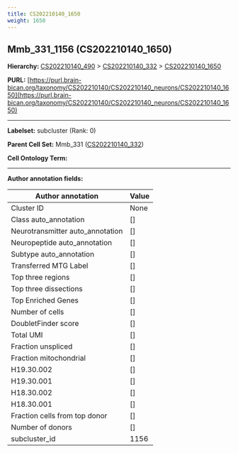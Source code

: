 ```yaml
---
title: CS202210140_1650
weight: 1650
---
```

## Mmb_331_1156 (CS202210140_1650)
<b>Hierarchy: </b>
[CS202210140_490](../CS202210140_490) >
[CS202210140_332](../CS202210140_332) >
[CS202210140_1650](../CS202210140_1650)

**PURL:** [https://purl.brain-bican.org/taxonomy/CS202210140/CS202210140_neurons/CS202210140_1650](https://purl.brain-bican.org/taxonomy/CS202210140/CS202210140_neurons/CS202210140_1650)

---


**Labelset:** subcluster (Rank: 0)

**Parent Cell Set:** Mmb_331 ([CS202210140_332](../CS202210140_332))



**Cell Ontology Term:** 

[MARKER GENES.]: #


---

[TRANSFERRED ANNOTATIONS.]: #


[AUTHOR ANNOTATION FIELDS.]: #


**Author annotation fields:**

| Author annotation | Value |
|-------------------|-------|
|Cluster ID|None|
|Class auto_annotation|[]|
|Neurotransmitter auto_annotation|[]|
|Neuropeptide auto_annotation|[]|
|Subtype auto_annotation|[]|
|Transferred MTG Label|[]|
|Top three regions|[]|
|Top three dissections|[]|
|Top Enriched Genes|[]|
|Number of cells|[]|
|DoubletFinder score|[]|
|Total UMI|[]|
|Fraction unspliced|[]|
|Fraction mitochondrial|[]|
|H19.30.002|[]|
|H19.30.001|[]|
|H18.30.002|[]|
|H18.30.001|[]|
|Fraction cells from top donor|[]|
|Number of donors|[]|
|subcluster_id|1156|
